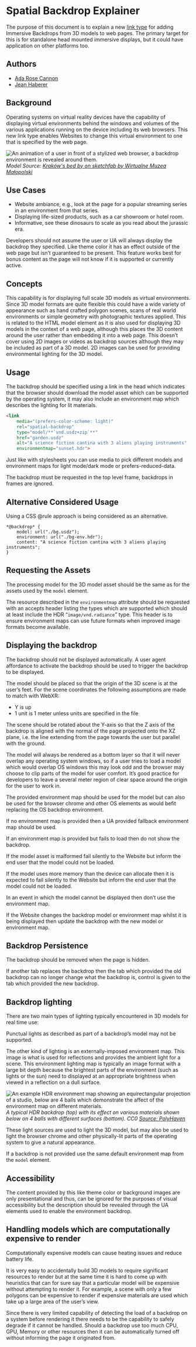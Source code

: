 # Spatial Backdrop Explainer

The purpose of this document is to explain a new [link type](https://html.spec.whatwg.org/#linkTypes) for adding Immersive Backdrops from 3D models to web pages. The primary target for this is for standalone head mounted immersive displays, but it could have application on other platforms too.

## Authors

* [Ada Rose Cannon](https://github.com/adarosecannon)
* [Jean Haberer](https://github.com/jeanhbr)

## Background

Operating systems on virtual reality devices have the capability of displaying virtual environments behind the windows and volumes of the various applications running on the device including its web browsers.
This new link type enables Websites to change this virtual environment to one that is specified by the web page.

![An animation of a user in front of a stylized web browser, a backdrop environment is revealed around them.](./assets/backdropanim.webp)
*Model Source: [Kraków's bed by on sketchfab by Wirtualne Muzea Małopolski](https://sketchfab.com/WirtualneMuzeaMalopolski/collections/national-museum-in-krakow-5bf7a88a295848fa886898a9335d4aa7)*

## Use Cases

* Website ambiance, e.g., look at the page for a popular streaming series in an environment from that series. 
* Displaying life-sized products, such as a car showroom or hotel room.
* Informative, see these dinosaurs to scale as you read about the jurassic era.

Developers should not assume the user or UA will always display the backdrop they specified. Like theme color it has an effect outside of the web page but isn’t guaranteed to be present. This feature works best for bonus content as the page will not know if it is supported or currently active.

## Concepts

This capability is for displaying full scale 3D models as virtual environments. Since 3D model formats are quite flexible this could have a wide variety of appearance such as hand crafted polygon scenes, scans of real world environments or simple geometry with photographic textures applied.
This is related to the HTML model element as it is also used for displaying 3D models in the context of a web page, although this places the 3D content around the user rather than embedding it into a web page.
This doesn’t cover using 2D images or videos as backdrop sources although they may be included as part of a 3D model.
2D images can be used for providing environmental lighting for the 3D model.

## Usage

The backdrop should be specified using a link in the head which indicates that the browser should download the model asset which can be supported by the operating system, it may also include an environment map which describes the lighting for lit materials. 

```html
<link
    media="(prefers-color-scheme: light)"
    rel="spatial-backdrop"
    type="model/**`vnd.usdz+zip`**"
    href="garden.usdz"
    alt="A science fiction cantina with 3 aliens playing instruments"
    environmentmap="sunset.hdr">
```

Just like with stylesheets you can use media to pick different models and environment maps for light mode/dark mode or prefers-reduced-data.

The backdrop must be requested in the top level frame, backdrops in frames are ignored.

## Alternative Considered Usage

Using a CSS @rule approach is being considered as an alternative.

```
*@backdrop* {
    model: url("./bg.usdz");
    environment: url("./bg-env.hdr");
    content: "A science fiction cantina with 3 aliens playing instruments";
}
```

## Requesting the Assets

The processing model for the 3D model asset should be the same as for the assets used by the `model` element. 

The resource described in the `environmentmap` attribute should be requested with an accepts header listing the types which are supported which should at least include the HDR “`image/vnd.radiance`” type. This header is to ensure environment maps can use future formats when improved image formats become available.

## Displaying the backdrop

The backdrop should not be displayed automatically.
A user agent affordance to activate the backdrop should be used to trigger the backdrop to be displayed.

The model should be placed so that the origin of the 3D scene is at the user’s feet.
For the scene coordinates the following assumptions are made to match with WebXR:

* Y is up
* 1 unit is 1 meter unless units are specified in the file

The scene should be rotated about the Y-axis so that the Z axis of the backdrop is aligned with the normal of the page projected onto the XZ plane, i.e. the line extending from the page towards the user but parallel with the ground.

The model will always be rendered as a bottom layer so that it will never overlap any operating system windows, so if a user tries to load a model which would overlap OS windows this may look odd and the browser may choose to clip parts of the model for user comfort. It’s good practice for developers to leave a several meter region of clear space around the origin for  the user to work in.

The provided environment map should be used for the model but can also be used for the browser chrome and other OS elements as would befit replacing the OS backdrop environment.

If no environment map is provided then a UA provided fallback environment map should be used.

If an environment map is provided but fails to load then do not show the backdrop.

If the model asset is malformed fail silently to the Website but inform the end user that the model could not be loaded.

If the model uses more memory than the device can allocate then it is expected to fail silently to the Website but inform the end user that the model could not be loaded.

In an event in which the model cannot be displayed then don’t use the environment map.

If the Website changes the backdrop model or environment map whilst it is being displayed then update the backdrop with the new model or environment map.

## Backdrop Persistence

The backdrop should be removed when the page is hidden. 

If another tab replaces the backdrop then the tab which provided the old backdrop can no longer change what the backdrop is, control is given to the tab which provided the new backdrop.

## Backdrop lighting

There are two main types of lighting typically encountered in 3D models for real time use:

Punctual lights as described as part of a backdrop’s model may not be supported.

The other kind of lighting is an externally-imposed environment map. This image is what is used for reflections and provides the ambient light for a scene. This environment lighting map is typically an image format with a large bit depth because the brightest parts of the environment (such as lights or the sun) need to displayed at an appropriate brightness when viewed in a reflection on a dull surface.

![An example HDR environment map showing an equirectangular projection of a studio, below are 4 balls which demonstrate the affect of the environment map on different materials.](./assets/studio_small_09.webp)
*A typical HDR backdrop (top) with its effect on various materials shown below on 4 balls with different surfaces (bottom). CC0 [Source: PolyHaven](https://polyhaven.com/a/studio_small_09)*

These light sources are used to light the 3D model, but may also be used to light the browser chrome and other physically-lit parts of the operating system to give a natural appearance.

If a backdrop is not provided use the same default environment map from the `model` element.

## Accessibility

The content provided by this like theme color or background images are only presentational and thus, can be ignored for the purposes of visual accessibility but the description should be revealed through the UA elements used to enable the environment backdrop.

## Handling models which are computationally expensive to render

Computationally expensive models can cause heating issues and reduce battery life. 

It is very easy to accidentally build 3D models to require significant resources to render but at the same time it is hard to come up with heuristics that can for sure say that a particular model will be expensive without attempting to render it. For example, a scene with only a few polygons can be expensive to render if expensive materials are used which take up a large area of the user’s view.

Since there is very limited capability of detecting the load of a backdrop on a system before rendering it there needs to be the capability to safely degrade if it cannot be handled. Should a backdrop use too much CPU, GPU, Memory or other resources then it can be automatically turned off without informing the page it originated from.
